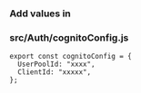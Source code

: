 ### Add values in


### src/Auth/cognitoConfig.js


```
export const cognitoConfig = {
  UserPoolId: "xxxx",
  ClientId: "xxxxx",
};
```
